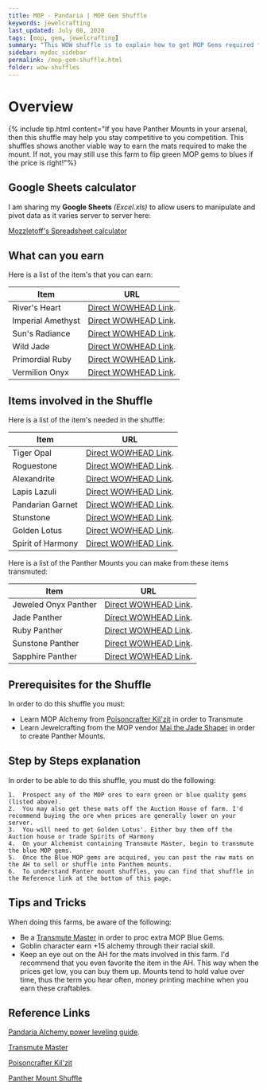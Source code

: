 ```yaml
---
title: MOP - Pandaria | MOP Gem Shuffle
keywords: jewelcrafting
last_updated: July 08, 2020
tags: [mop, gem, jewelcrafting]
summary: "This WOW shuffle is to explain how to get MOP Gems required for Panther mounts from this Golden Lotus shuffle"
sidebar: mydoc_sidebar
permalink: /mop-gem-shuffle.html
folder: wow-shuffles
---
```


# Overview
{% include tip.html content="If you have Panther Mounts in your arsenal, then this shuffle may help you stay competitive to you competition. This shuffles shows another viable way to earn the mats required to make the mount. If not, you may still use this farm to flip green MOP gems to blues if the price is right!"%}

## Google Sheets calculator
I am sharing my **Google Sheets** _(Excel.xls)_ to allow users to manipulate and pivot data as it varies server to server here:

[Mozzletoff's Spreadsheet calculator](https://docs.google.com/spreadsheets/d/14vsU3t8HIYt-3AFYVKqxpiJoXDpvHSJwgfURgiqat9A/edit?usp=sharing)

## What can you earn

Here is a list of the item's that you can earn:

|Item|URL|
|-------|--------|
|River's Heart|[Direct WOWHEAD Link](https://www.wowhead.com/item=76138/rivers-heart).|
|Imperial Amethyst|[Direct WOWHEAD Link](https://www.wowhead.com/item=76141/imperial-amethyst).|
|Sun's Radiance|[Direct WOWHEAD Link](https://www.wowhead.com/item=76142/suns-radiance).|
|Wild Jade|[Direct WOWHEAD Link](https://www.wowhead.com/item=76139/wild-jade).|
|Primordial Ruby|[Direct WOWHEAD Link](https://www.wowhead.com/item=76131/primordial-ruby).|
|Vermilion Onyx|[Direct WOWHEAD Link](https://www.wowhead.com/item=76140/vermilion-onyx).|

## Items involved in the Shuffle

Here is a list of the item's needed in the shuffle:

|Item|URL|
|-------|--------|
|Tiger Opal|[Direct WOWHEAD Link](https://www.wowhead.com/item=76130/tiger-opal).|
|Roguestone|[Direct WOWHEAD Link](https://www.wowhead.com/item=76135/roguestone).|
|Alexandrite|[Direct WOWHEAD Link](https://www.wowhead.com/item=76137/alexandrite).|
|Lapis Lazuli|[Direct WOWHEAD Link](https://www.wowhead.com/item=76133/lapis-lazuli).|
|Pandarian Garnet|[Direct WOWHEAD Link](https://www.wowhead.com/item=76136/pandarian-garnet).|
|Stunstone|[Direct WOWHEAD Link](https://www.wowhead.com/item=76134/sunstone).|
|Golden Lotus|[Direct WOWHEAD Link](https://www.wowhead.com/item=72238/golden-lotus).|
|Spirit of Harmony|[Direct WOWHEAD Link](https://www.wowhead.com/item=76061/spirit-of-harmony).|


Here is a list of the Panther Mounts you can make from these items transmuted:

|Item|URL|
|-------|--------|
|Jeweled Onyx Panther|[Direct WOWHEAD Link](https://www.wowhead.com/item=82453/jeweled-onyx-panther).|
|Jade Panther|[Direct WOWHEAD Link](https://www.wowhead.com/item=83088/jade-panther).|
|Ruby Panther|[Direct WOWHEAD Link](https://www.wowhead.com/item=83087/ruby-panther).|
|Sunstone Panther|[Direct WOWHEAD Link](https://www.wowhead.com/item=83089/sunstone-panther).|
|Sapphire Panther|[Direct WOWHEAD Link](https://www.wowhead.com/item=83090/sapphire-panther).|

## Prerequisites for the Shuffle
In order to do this shuffle you must:

* Learn MOP Alchemy from [Poisoncrafter Kil'zit](https://www.wowhead.com/npc=65186/poisoncrafter-kilzit) in order to Transmute
* Learn Jewelcrafting from the MOP vendor [Mai the Jade Shaper](https://www.wowhead.com/npc=65098/mai-the-jade-shaper) in order to create Panther Mounts.

## Step by Steps explanation
In order to be able to do this shuffle, you must do the following:

```
1.  Prospect any of the MOP ores to earn green or blue quality gems (listed above).
2.  You may also get these mats off the Auction House of farm. I'd recommend buying the ore when prices are generally lower on your server.
3.  You will need to get Golden Lotus'. Either buy them off the Auction house or trade Spirits of Harmony
4.  On your Alchemist containing Transmute Master, begin to transmute the blue MOP gems.
5.  Once the Blue MOP gems are acquired, you can post the raw mats on the AH to sell or shuffle into Panthem mounts.
6.  To understand Panter mount shuffles, you can find that shuffle in the Reference link at the bottom of this page.
```

## Tips and Tricks
When doing this farms, be aware of the following:

* Be a [Transmute Master](https://www.wowhead.com/quest=29482/transmutation-master) in order to proc extra MOP Blue Gems.
* Goblin character earn +15 alchemy through their racial skill.
* Keep an eye out on the AH for the mats involved in this farm. I'd recommend that you even favorite the item in the AH. This way when the prices get low, you can buy them up. Mounts tend to hold value over time, thus the term you hear often, money printing machine when you earn these craftables.

## Reference Links

[Pandaria Alchemy power leveling guide](https://www.wow-professions.com/guides/pandaria-alchemy-leveling).

[Transmute Master](https://www.wowhead.com/quest=29482/transmutation-master)

[Poisoncrafter Kil'zit](https://www.wowhead.com/npc=65186/poisoncrafter-kilzit)

[Panther Mount Shuffle](https://gunnydelight.github.io/mozzletoff-wow-goldfarm-site/mop-panther-mount-shuffle.html)
